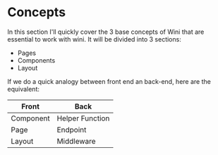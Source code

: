 # Concepts

In this section I'll quickly cover the 3 base concepts of Wini that are essential to work with wini.
It will be divided into 3 sections:

- Pages
- Components
- Layout

If we do a quick analogy between front end an back-end, here are the equivalent:

| Front     | Back            |
|-----------|-----------------|
| Component | Helper Function |
| Page      | Endpoint        |
| Layout    | Middleware      |
